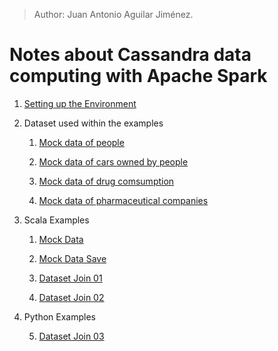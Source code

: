 > Author: Juan Antonio Aguilar Jiménez.

# Notes about Cassandra data computing with Apache Spark

1. [Setting up the Environment](Environment.md)

2. Dataset used within the examples
        
   1. [Mock data of people](PyUpload/mock_data_imp.md)
        
   2. [Mock data of cars owned by people](PyUpload/mock_cars_imp.md)
   
   3. [Mock data of drug comsumption](PyUpload/mock_drugs_imp.md)
   
   4. [Mock data of pharmaceutical companies](PyUpload/mock_companies_imp.md)
        
3. Scala Examples
        
   1. [Mock Data](Examples/mock-example.md)
        
   2. [Mock Data Save](Examples/mock-example-save.md)
        
   3. [Dataset Join 01](Examples/dataset-join-01.md)
        
   4. [Dataset Join 02](Examples/dataset-join-02.md)
   
4. Python Examples

   5. [Dataset Join 03](Examples/dataset-join-03.md)
